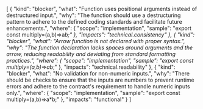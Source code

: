 [
    {
        "kind": "blocker",
        "what": "Function uses positional arguments instead of destructured input.",
        "why": "The function should use a destructuring pattern to adhere to the defined coding standards and facilitate future enhancements.",
        "where": {
            "scope": "implementation",
            "sample": "export const multiply=(a,b)=>a*b;"
        },
        "impacts": "technical.consistency"
    },
    {
        "kind": "blocker",
        "what": "Arrow function is not declared with proper syntax.",
        "why": "The function declaration lacks spaces around arguments and the arrow, reducing readability and deviating from standard formatting practices.",
        "where": {
            "scope": "implementation",
            "sample": "export const multiply=(a,b)=>a*b;"
        },
        "impacts": "technical.readability"
    },
    {
        "kind": "blocker",
        "what": "No validation for non-numeric inputs.",
        "why": "There should be checks to ensure that the inputs are numbers to prevent runtime errors and adhere to the contract's requirement to handle numeric inputs only.",
        "where": {
            "scope": "implementation",
            "sample": "export const multiply=(a,b)=>a*b;"
        },
        "impacts": "functional"
    }
]
